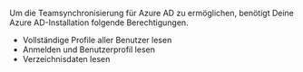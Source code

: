 Um die Teamsynchronisierung für Azure AD zu ermöglichen, benötigt Deine Azure AD-Installation folgende Berechtigungen.
- Vollständige Profile aller Benutzer lesen
- Anmelden und Benutzerprofil lesen
- Verzeichnisdaten lesen
